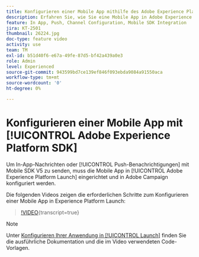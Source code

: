 ```yaml
---
title: Konfigurieren einer Mobile App mithilfe des Adobe Experience Platform SDK
description: Erfahren Sie, wie Sie eine Mobile App in Adobe Experience Platform Launch einrichten und wie Sie sie in Adobe Campaign konfigurieren.
feature: In App, Push, Channel Configuration, Mobile SDK Integration
jira: KT-2501
thumbnail: 26224.jpg
doc-type: feature video
activity: use
team: TM
exl-id: b51d40f6-e67a-49fe-87d5-bf42a439a0e3
role: Admin
level: Experienced
source-git-commit: 943599bd7ce139ef846f093ebda9084a91550aca
workflow-type: tm+mt
source-wordcount: '0'
ht-degree: 0%

---
```



# Konfigurieren einer Mobile App mit [!UICONTROL Adobe Experience Platform SDK]

Um In-App-Nachrichten oder [!UICONTROL Push-Benachrichtigungen] mit Mobile SDK V5 zu senden, muss die Mobile App in [!UICONTROL Adobe Experience Platform Launch] eingerichtet und in Adobe Campaign konfiguriert werden.

Die folgenden Videos zeigen die erforderlichen Schritte zum Konfigurieren einer Mobile App in Experience Platform Launch:

>[!VIDEO](https://video.tv.adobe.com/v/26224?learn=on){transcript=true}

>[!NOTE]
>
>Unter [Konfigurieren Ihrer Anwendung in [!UICONTROL Launch]](https://experienceleague.adobe.com/docs/campaign-standard/using/administrating/configuring-channels/configuring-a-mobile-application.html?lang=en) finden Sie die ausführliche Dokumentation und die im Video verwendeten Code-Vorlagen.
